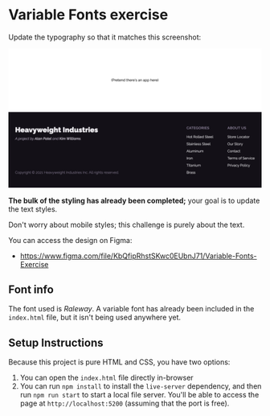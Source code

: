 # Variable Fonts exercise

Update the typography so that it matches this screenshot:

<img alt="Desktop-sized screenshot of a site footer" src="./docs/mockup.png" style="" />

**The bulk of the styling has already been completed;** your goal is to update the text styles.

Don't worry about mobile styles; this challenge is purely about the text.

You can access the design on Figma:

- https://www.figma.com/file/KbQfipRhstSKwc0EUbnJ71/Variable-Fonts-Exercise

## Font info

The font used is _Raleway_. A variable font has already been included in the `index.html` file, but it isn't being used anywhere yet.

## Setup Instructions

Because this project is pure HTML and CSS, you have two options:

1. You can open the `index.html` file directly in-browser
2. You can run `npm install` to install the `live-server` dependency, and then run `npm run start` to start a local file server. You'll be able to access the page at `http://localhost:5200` (assuming that the port is free).
